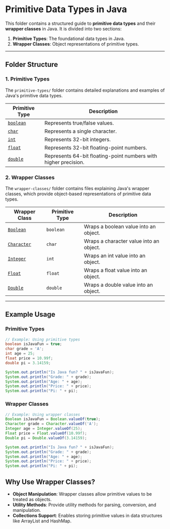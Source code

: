 # Primitive Data Types in Java

This folder contains a structured guide to **primitive data types** and their **wrapper classes** in Java. It is divided into two sections:

1. **Primitive Types**: The foundational data types in Java.
2. **Wrapper Classes**: Object representations of primitive types.

---

## Folder Structure

### 1. **Primitive Types**
The `primitive-types/` folder contains detailed explanations and examples of Java's primitive data types.

| **Primitive Type** | **Description**                                                                 |
|---------------------|---------------------------------------------------------------------------------|
| [`boolean`](./primitive-types/boolean/)           | Represents true/false values.                                                  |
| [`char`](./primitive-types/char/)            | Represents a single character.                                                |
| [`int`](./primitive-types/int/)                | Represents 32-bit integers.                                                   |
| [`float`](./primitive-types/float/)            | Represents 32-bit floating-point numbers.                                     |
| [`double`](./primitive-types/double/)            | Represents 64-bit floating-point numbers with higher precision.               |

### 2. **Wrapper Classes**
The `wrapper-classes/` folder contains files explaining Java's wrapper classes, which provide object-based representations of primitive data types.

| **Wrapper Class** | **Primitive Type** | **Description**                          |
|--------------------|--------------------|------------------------------------------|
| [`Boolean`](./wrapper-classes/Boolean/)       | `boolean`         | Wraps a boolean value into an object.    |
| [`Character`](./wrapper-classes/Character/)        | `char`            | Wraps a character value into an object.  |
| [`Integer`](./wrapper-classes/Integer/)          | `int`             | Wraps an int value into an object.       |
| [`Float`](./wrapper-classes/Float/)            | `float`           | Wraps a float value into an object.      |
| [`Double`](./wrapper-classes/Double/)           | `double`          | Wraps a double value into an object.     |

---

## Example Usage

### Primitive Types

```java
// Example: Using primitive types
boolean isJavaFun = true;
char grade = 'A';
int age = 25;
float price = 10.99f;
double pi = 3.14159;

System.out.println("Is Java fun? " + isJavaFun);
System.out.println("Grade: " + grade);
System.out.println("Age: " + age);
System.out.println("Price: " + price);
System.out.println("Pi: " + pi);
```

### Wrapper Classes

```java
// Example: Using wrapper classes
Boolean isJavaFun = Boolean.valueOf(true);
Character grade = Character.valueOf('A');
Integer age = Integer.valueOf(25);
Float price = Float.valueOf(10.99f);
Double pi = Double.valueOf(3.14159);

System.out.println("Is Java fun? " + isJavaFun);
System.out.println("Grade: " + grade);
System.out.println("Age: " + age);
System.out.println("Price: " + price);
System.out.println("Pi: " + pi);
```


## Why Use Wrapper Classes?
- **Object Manipulation**: Wrapper classes allow primitive values to be treated as objects.
- **Utility Methods**: Provide utility methods for parsing, conversion, and manipulation.
- **Collections Support**: Enables storing primitive values in data structures like ArrayList and HashMap.
